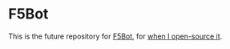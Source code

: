 # F5Bot

This is the future repository for [F5Bot](https://f5bot.com), for [when I open-source it](https://f5bot.com/about).
